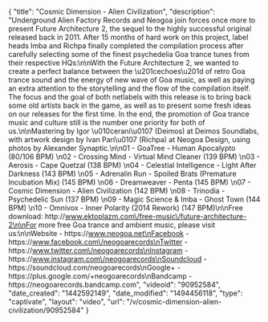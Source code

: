 {
    "title": "Cosmic Dimension - Alien Civilization",
    "description": "Underground Alien Factory Records and Neogoa join forces once more to present Future Architecture 2, the sequel to the highly successful original released back in 2011. After 15 months of hard work on this project, label heads Imba and Richpa finally completed the compilation process after carefully selecting some of the finest psychedelia Goa trance tunes from their respective HQs:\n\nWith the Future Architecture 2, we wanted to create a perfect balance between the \u201cechoes\u201d of retro Goa trance sound and the energy of new wave of Goa music, as well as paying an extra attention to the storytelling and the flow of the compilation itself. The focus and the goal of both netlabels with this release is to bring back some old artists back in the game, as well as to present some fresh ideas on our releases for the first time. In the end, the promotion of Goa trance music and culture still is the number one priority for both of us.\n\nMastering by Igor \u010cerani\u0107 (Deimos) at Deimos Soundlabs, with artwork design by Ivan Pari\u0107 (Richpa) at Neogoa Design, using photos by Alexander Synaptic.\n\n01 - GoaTree - Human Apocalypto (80\/106 BPM) \n02 - Crossing Mind - Virtual Mind Cleaner (139 BPM) \n03 - Aerosis - Cape Quetzal (138 BPM) \n04 - Celestial Intelligence - Light After Darkness (143 BPM) \n05 - Adrenalin Run - Spoiled Brats (Premature Incubation Mix) (145 BPM) \n06 - Dreamweaver - Penta (145 BPM) \n07 - Cosmic Dimension - Alien Civilization (142 BPM) \n08 - Trinodia - Psychedelic Sun (137 BPM) \n09 - Magic Science & Imba - Ghost Town (144 BPM) \n10 - Omnivox - Inner Polarity (2014 Rework) (147 BPM)\n\nFree download: http:\/\/www.ektoplazm.com\/free-music\/future-architecture-2\n\nFor more free Goa trance and ambient music, please visit us:\n\nWebsite - https:\/\/www.neogoa.net\nFacebook - https:\/\/www.facebook.com\/neogoarecords\nTwitter - https:\/\/www.twitter.com\/neogoarecords\nInstagram - https:\/\/www.instagram.com\/neogoarecords\nSoundcloud - https:\/\/soundcloud.com\/neogoarecords\nGoogle+ - https:\/\/plus.google.com\/+neogoarecords\nBandcamp - https:\/\/neogoarecords.bandcamp.com",
    "videoid": "90952584",
    "date_created": "1442592149",
    "date_modified": "1494456118",
    "type": "captivate",
    "layout": "video",
    "url": "\/v\/cosmic-dimension-alien-civilization\/90952584"
}